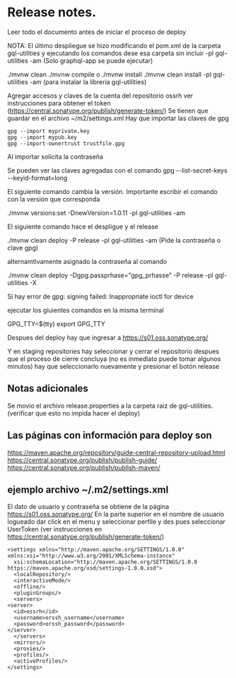 # Release notes.

Leer todo el documento antes de iniciar el proceso de deploy

NOTA: El último despliegue se hizo modificando el pom.xml de la carpeta gql-utilities y ejecutando los comandos dese esa carpeta sin incluir -pl gql-utilities -am  (Solo graphql-app se puede ejecutar)

./mvnw clean
./mvnw compile o ./mvnw install
./mvnw clean install -pl gql-utilities -am (para instalar la libreria gql-utilities)

Agregar accesos y claves de la cuenta del repositorio ossrh
ver instrucciones para obtener el token (https://central.sonatype.org/publish/generate-token/)
Se tienen que guardar en el archivo ~/m2/settings.xml
Hay que importar las claves de gpg

    gpg --import myprivate.key
    gpg --import mypub.key
    gpg --import-ownertrust trustfile.gpg

Al importar solicita la contraseña

Se pueden ver las claves agregadas con el comando
gpg --list-secret-keys --keyid-format=long

El siguiente comando cambia la versión.
Importante escribir el comando con la versión que corresponda

./mvnw versions:set -DnewVersion=1.0.11 -pl gql-utilities -am

El siguiente comando hace el despligue y el release 

./mvnw clean deploy -P release -pl gql-utilities -am (Pide la contraseña o clave gpg)

alternamtivamente asignado la contraseña al comando

./mvnw clean deploy -Dgpg.passprhase="gpg_prhasse" -P release -pl gql-utilities -X

Si hay error de gpg: signing failed: Inappropriate ioctl for device

ejecutar los giuientes comandos en la misma terminal

GPG_TTY=$(tty)
export GPG_TTY

Despues del deploy hay que ingresar a https://s01.oss.sonatype.org/

Y en staging repositories hay seleccionar y cerrar el repositorio despues que el proceso de cierre concluya (no es inmediato puede tomar algunos minutos) hay que seleccionarlo nuevamente y presionar el botón release

## Notas adicionales

Se movio el archivo release.properties a la carpeta raiz de gql-utilities. (verificar que esto no impida hacer el deploy)

## Las páginas con información para deploy son

https://maven.apache.org/repository/guide-central-repository-upload.html
https://central.sonatype.org/publish/publish-guide/
https://central.sonatype.org/publish/publish-maven/

## ejemplo archivo ~/.m2/settings.xml

El dato de usuario y contraseña se obtiene de la página https://s01.oss.sonatype.org/ 
En la parte superior en el nombre de usuario logueado dar click en el menu y seleccionar perfile y des pues seleccionar UserToken (ver instrucciones en  https://central.sonatype.org/publish/generate-token/)
```
<settings xmlns="http://maven.apache.org/SETTINGS/1.0.0" xmlns:xsi="http://www.w3.org/2001/XMLSchema-instance"
  xsi:schemaLocation="http://maven.apache.org/SETTINGS/1.0.0 https://maven.apache.org/xsd/settings-1.0.0.xsd">
  <localRepository/>
  <interactiveMode/>
  <offline/>
  <pluginGroups/>
  <servers>
<server>
  <id>ossrh</id>
  <username>orssh_username</username>
  <password>orssh_password</password>
</server>
  </servers>
  <mirrors/>
  <proxies/>
  <profiles/>
  <activeProfiles/>
</settings>
```
